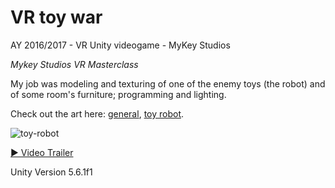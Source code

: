 # VR toy war

AY 2016/2017 - VR Unity videogame - MyKey Studios

*Mykey Studios VR Masterclass*

My job was modeling and texturing of one of the enemy toys (the robot) and of some room's furniture; programming and lighting.

Check out the art here: [general](https://www.artstation.com/artwork/Xvk2w), [toy robot](https://www.artstation.com/artwork/J5YOZ).

![toy-robot](https://cdnb.artstation.com/p/assets/images/images/007/242/727/large/gianluca-rubino-robottino-marm-1.jpg?1504718326)

[▶ Video Trailer](https://vimeo.com/232711718 "VR Toy War trailer")

Unity Version 5.6.1f1
